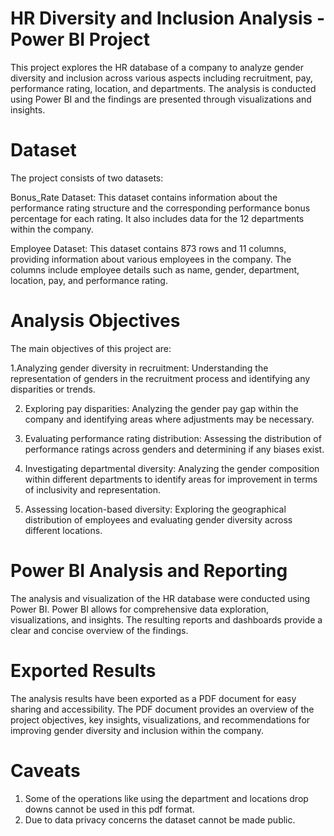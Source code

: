# HR Diversity and Inclusion Analysis - Power BI Project
This project explores the HR database of a company to analyze gender diversity and inclusion across various aspects including recruitment, pay, performance rating, location, and departments. The analysis is conducted using Power BI and the findings are presented through visualizations and insights.

# Dataset
The project consists of two datasets:

Bonus_Rate Dataset: This dataset contains information about the performance rating structure and the corresponding performance bonus percentage for each rating. It also includes data for the 12 departments within the company.

Employee Dataset: This dataset contains 873 rows and 11 columns, providing information about various employees in the company. The columns include employee details such as name, gender, department, location, pay, and performance rating.

# Analysis Objectives
The main objectives of this project are:

1.Analyzing gender diversity in recruitment: Understanding the representation of genders in the recruitment process and identifying any   disparities or trends.

2. Exploring pay disparities: Analyzing the gender pay gap within the company and identifying areas where adjustments may be necessary.

3. Evaluating performance rating distribution: Assessing the distribution of performance ratings across genders and determining if any biases exist.

4. Investigating departmental diversity: Analyzing the gender composition within different departments to identify areas for improvement in terms of inclusivity and representation.

5. Assessing location-based diversity: Exploring the geographical distribution of employees and evaluating gender diversity across different locations.

# Power BI Analysis and Reporting
The analysis and visualization of the HR database were conducted using Power BI. Power BI allows for comprehensive data exploration, visualizations, and insights. The resulting reports and dashboards provide a clear and concise overview of the findings.

# Exported Results
The analysis results have been exported as a PDF document for easy sharing and accessibility. The PDF document provides an overview of the project objectives, key insights, visualizations, and recommendations for improving gender diversity and inclusion within the company.

# Caveats
1. Some of the operations like using the department and locations drop downs cannot be used in this pdf format.
2. Due to data privacy concerns the dataset cannot be made public.
